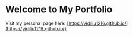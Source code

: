 # Welcome to My Portfolio
Visit my personal page here: [https://yidiliu1216.github.io/](https://yidiliu1216.github.io/)
